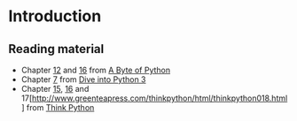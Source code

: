 # Introduction

## Reading material

* Chapter [12](http://python.swaroopch.com/oop.html) and [16](http://python.swaroopch.com/exceptions.html) from [A Byte of Python](http://python.swaroopch.com/index.html)
* Chapter [7](http://www.diveintopython3.net/iterators.html) from [Dive into Python 3](http://getpython3.com/diveintopython3/index.html)
* Chapter [15](http://www.greenteapress.com/thinkpython/html/thinkpython016.html), [16](http://www.greenteapress.com/thinkpython/html/thinkpython017.html) and 17[http://www.greenteapress.com/thinkpython/html/thinkpython018.html] from [Think Python](http://greenteapress.com/thinkpython/html/index.html)
